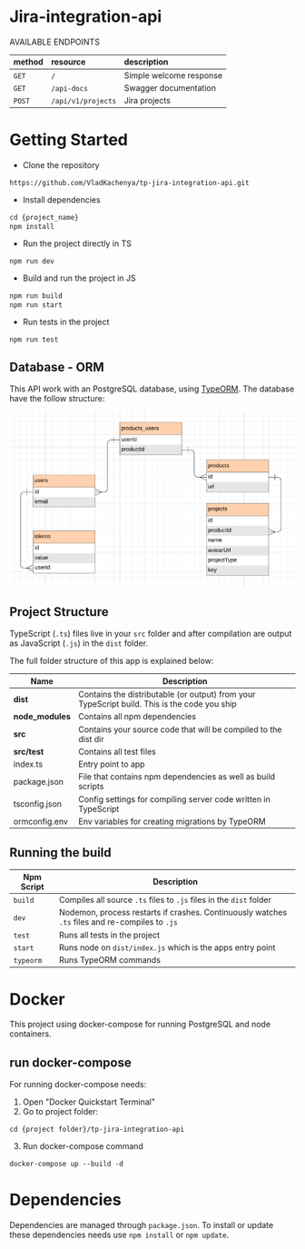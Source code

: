 # Jira-integration-api

AVAILABLE ENDPOINTS

| method             | resource         | description                                                                                    |
|:-------------------|:-----------------|:-----------------------------------------------------------------------------------------------|
| `GET`              | `/`              | Simple welcome response                                                                        |
| `GET`              | `/api-docs`      | Swagger documentation                                                                          |    
| `POST`             | `/api/v1/projects`  | Jira projects                                                                          |    

# Getting Started
- Clone the repository
```
https://github.com/VladKachenya/tp-jira-integration-api.git
```

- Install dependencies
```
cd {project_name}
npm install
```

- Run the project directly in TS
```
npm run dev
```

- Build and run the project in JS
```
npm run build
npm run start
```

- Run tests in the project
```
npm run test
```

## Database - ORM
This API work with an PostgreSQL database, using [TypeORM](https://github.com/typeorm/typeorm). The database have the follow structure:

![Alt Text](./dbSchema.png)
 
## Project Structure
TypeScript (`.ts`) files live in your `src` folder and after compilation are output as JavaScript (`.js`) in the `dist` folder.

The full folder structure of this app is explained below:

| Name | Description |
| ------------------------ | --------------------------------------------------------------------------------------------- |
| **dist**                 | Contains the distributable (or output) from your TypeScript build. This is the code you ship  |
| **node_modules**         | Contains all npm dependencies                                                            |
| **src**                  | Contains your source code that will be compiled to the dist dir                               |
| **src/test**             | Contains all test files
| index.ts                 | Entry point to app                                                                   |
| package.json             | File that contains npm dependencies as well as build scripts                                  |
| tsconfig.json            | Config settings for compiling server code written in TypeScript                               |
| ormconfig.env              | Env variables for creating migrations by TypeORM                                              |

## Running the build
| Npm Script | Description |
| ------------------------- | ------------------------------------------------------------------------------------------------- |
| `build`                   | Compiles all source `.ts` files to `.js` files in the `dist` folder                    |
| `dev`                     | Nodemon, process restarts if crashes. Continuously watches `.ts` files and re-compiles to `.js`   |
| `test`                    | Runs all tests in the project    |
| `start`                   | Runs node on `dist/index.js` which is the apps entry point                                |
| `typeorm`                  | Runs TypeORM commands | 

# Docker
This project using docker-compose for running PostgreSQL and node containers.

## run docker-compose
For running docker-compose needs:
1. Open "Docker Quickstart Terminal"
2. Go to project folder:
```
cd {project folder}/tp-jira-integration-api
```
3. Run docker-compose command
```
docker-compose up --build -d 
```


# Dependencies
Dependencies are managed through `package.json`.
To install or update these dependencies needs use `npm install` or `npm update`.
